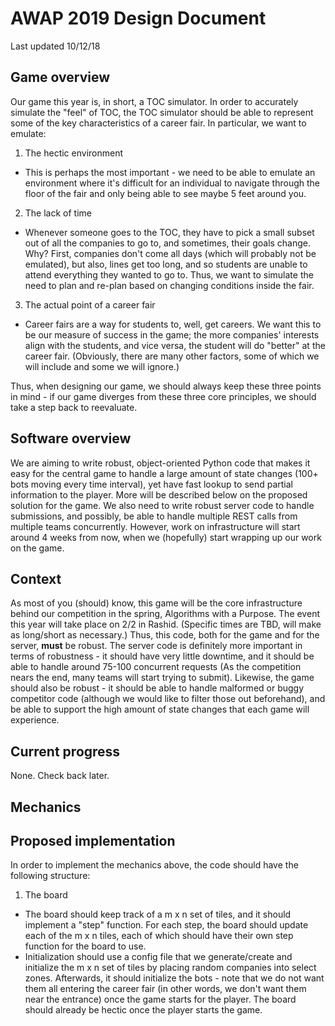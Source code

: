 # AWAP 2019 Design Document
Last updated 10/12/18

## Game overview

Our game this year is, in short, a TOC simulator. In order to accurately simulate the "feel" of TOC, the TOC simulator should be able to represent some of the key characteristics of a career fair. In particular, we want to emulate:
1. The hectic environment
  * This is perhaps the most important - we need to be able to emulate an environment where it's difficult for an individual to navigate through the floor of the fair and only being able to see maybe 5 feet around you.
2. The lack of time
  * Whenever someone goes to the TOC, they have to pick a small subset out of all the companies to go to, and sometimes, their goals change. Why? First, companies don't come all days (which will probably not be emulated), but also, lines get too long, and so students are unable to attend everything they wanted to go to. Thus, we want to simulate the need to plan and re-plan based on changing conditions inside the fair.
3. The actual point of a career fair
  * Career fairs are a way for students to, well, get careers. We want this to be our measure of success in the game; the more companies' interests align with the students, and vice versa, the student will do "better" at the career fair. (Obviously, there are many other factors, some of which we will include and some we will ignore.)

Thus, when designing our game, we should always keep these three points in mind - if our game diverges from these three core principles, we should take a step back to reevaluate.

## Software overview

We are aiming to write robust, object-oriented Python code that makes it easy for the central game to handle a large amount of state changes (100+ bots moving every time interval), yet have fast lookup to send partial information to the player. More will be described below on the proposed solution for the game. We also need to write robust server code to handle submissions, and possibly, be able to handle multiple REST calls from multiple teams concurrently. However, work on infrastructure will start around 4 weeks from now, when we (hopefully) start wrapping up our work on the game.

## Context

As most of you (should) know, this game will be the core infrastructure behind our competition in the spring, Algorithms with a Purpose. The event this year will take place on 2/2 in Rashid. (Specific times are TBD, will make as long/short as necessary.) Thus, this code, both for the game and for the server, **must** be robust. The server code is definitely more important in terms of robustness - it should have very little downtime, and it should be able to handle around 75-100 concurrent requests (As the competition nears the end, many teams will start trying to submit). Likewise, the game should also be robust - it should be able to handle malformed or buggy competitor code (although we would like to filter those out beforehand), and be able to support the high amount of state changes that each game will experience.

## Current progress

None. Check back later.

## Mechanics



## Proposed implementation

In order to implement the mechanics above, the code should have the following structure:

1. The board
  * The board should keep track of a m x n set of tiles, and it should implement a "step" function. For each step, the board should update each of the m x n tiles, each of which should have their own step function for the board to use.
  * Initialization should use a config file that we generate/create and initialize the m x n set of tiles by placing random companies into select zones. Afterwards, it should initialize the bots - note that we do not want them all entering the career fair (in other words, we don't want them near the entrance) once the game starts for the player. The board should already be hectic once the player starts the game.
